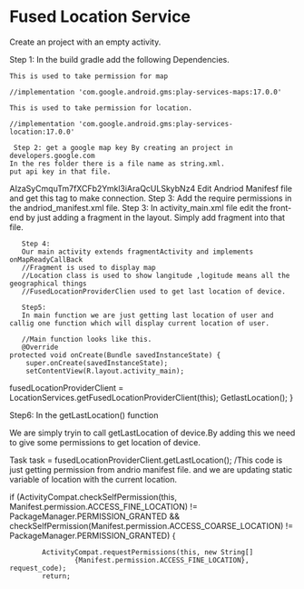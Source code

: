 # Fused Location Service
Create an project with an empty activity.

Step 1: In the build gradle add the following Dependencies.

    This is used to take permission for map
    
    //implementation 'com.google.android.gms:play-services-maps:17.0.0'
    
    This is used to take permission for location.
    
    //implementation 'com.google.android.gms:play-services-location:17.0.0'
     
     Step 2: get a google map key By creating an project in developers.google.com
    In the res folder there is a file name as string.xml.
    put api key in that file.
  <string name="map_key" translatable="false">
AIzaSyCmquTm7fXCFb2Ymkl3iAraQcULSkybNz4
    Edit Andriod Manifesf file and get this tag to make connection.
    <meta-data
            android:name="com.google.android.geo.API_KEY"
        android:value="@string/map_key"/>
    </string> 
Step 3: Add the require permissions in the andriod_manifest.xml file.
<uses-permission android:name="android.permission.ACCESS_FINE_LOCATION" />
    <uses-permission android:name="android.permission.ACCESS_COARSE_LOCATION" />
    <uses-permission android:name="android.permission.INTERNET" />
    Step 3:
    In activity_main.xml file edit the front-end by just adding a fragment in the layout.
    Simply add fragment into that file.
    <fragment
       android:layout_width="match_parent"
       android:layout_height="match_parent"
       android:id="@+id/map"
       android:name="com.google.android.gms.maps.SupportMapFragment"></fragment>
       
       Step 4:
       Our main activity extends fragmentActivity and implements onMapReadyCallBack
       //Fragment is used to display map
       //Location class is used to show langitude ,logitude means all the geographical things
       //FusedLocationProviderClien used to get last location of device.
       
       Step5:
       In main function we are just getting last location of user and callig one function which will display current location of user.
       
       //Main function looks like this.
       @Override
    protected void onCreate(Bundle savedInstanceState) {
        super.onCreate(savedInstanceState);
        setContentView(R.layout.activity_main);
fusedLocationProviderClient = LocationServices.getFusedLocationProviderClient(this);
GetlastLocation();
}

Step6:
In the getLastLocation() function

We are simply tryin to call getLastLocation of device.By adding this we need to give some permissions 
to get location of device.

Task<Location> task = fusedLocationProviderClient.getLastLocation();
/This code is just getting permission from andrio manifest file.
and we are updating static variable of location with the current location.

if (ActivityCompat.checkSelfPermission(this, Manifest.permission.ACCESS_FINE_LOCATION) != PackageManager.PERMISSION_GRANTED
                && checkSelfPermission(Manifest.permission.ACCESS_COARSE_LOCATION) != PackageManager.PERMISSION_GRANTED) {
            
            ActivityCompat.requestPermissions(this, new String[]
                    {Manifest.permission.ACCESS_FINE_LOCATION}, request_code);
            return;
       
    
    
